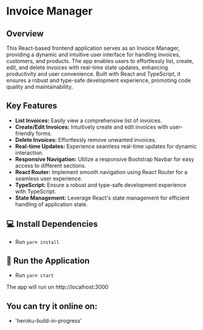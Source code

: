 # Invoice Manager

## Overview

This React-based frontend application serves as an Invoice Manager, providing a dynamic and intuitive user interface for handling invoices, customers, and products. The app enables users to effortlessly list, create, edit, and delete invoices with real-time state updates, enhancing productivity and user convenience. Built with React and TypeScript, it ensures a robust and type-safe development experience, promoting code quality and maintainability.


## Key Features

- **List Invoices:** Easily view a comprehensive list of invoices.
- **Create/Edit Invoices:** Intuitively create and edit invoices with user-friendly forms.
- **Delete Invoices:** Effortlessly remove unwanted invoices.
- **Real-time Updates:** Experience seamless real-time updates for dynamic interaction.
- **Responsive Navigation:** Utilize a responsive Bootstrap Navbar for easy access to different sections.
- **React Router:** Implement smooth navigation using React Router for a seamless user experience.
- **TypeScript:** Ensure a robust and type-safe development experience with TypeScript.
- **State Management:** Leverage React's state management for efficient handling of application state.


## 💻 Install Dependencies

- Run `yarn install`

## 🚀 Run the Application

 -  Run `yarn start`

The app will run on http://localhost:3000

## You can try it online on:

- 'heroku-build-in-progress'
